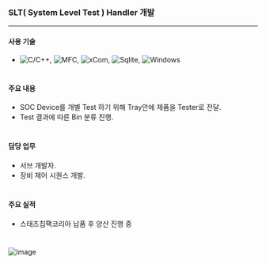 ### SLT( System Level Test ) Handler 개발
---
#### 사용 기술
* ![C/C++](https://img.shields.io/badge/C++-brown.svg?style=flat&logo=cplusplus&logoColor=white),
  ![MFC](https://img.shields.io/badge/MFC-darkgreen.svg?style=flat&logo=mfc&logoColor=white),
  ![xCom](https://img.shields.io/badge/xCom-darkgreen.svg?style=flat&logo=xcom&logoColor=white),
  ![Sqlite](https://img.shields.io/badge/Sqlite-blue.svg?style=flat&logo=sqlite&logoColor=white),
  ![Windows](https://img.shields.io/badge/Windows-orange.svg?style=flat&logo=windows&logoColor=white)
#

#### 주요 내용
* SOC Device를 개별 Test 하기 위해 Tray안에 제품을 Tester로 전달.
* Test 결과에 따른 Bin 분류 진행.
#

#### 담당 업무
* 서브 개발자.
* 장비 제어 시퀀스 개발.
#

#### 주요 실적
* 스태츠칩팩코리아 납품 후 양산 진행 중
#

![image](https://github.com/japgo/japgo/assets/4969208/e6a2d43c-7fbc-45bd-9234-77d9863e37fb)
